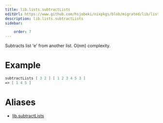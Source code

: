```yaml
---
title: lib.lists.subtractLists
editUrl: https://www.github.com/hsjobeki/nixpkgs/blob/migrated/lib/lists.nix#L1085C19
description: lib.lists.subtractLists
sidebar:

    order: 7
---
```


Subtracts list 'e' from another list. O(nm) complexity.

# Example

```nix
subtractLists [ 3 2 ] [ 1 2 3 4 5 3 ]
=> [ 1 4 5 ]
```


# Aliases

- [lib.subtractLists](/nix-doc-comments/reference/lib/lib-subtractlists)


